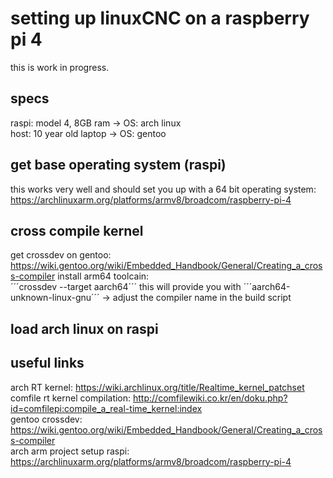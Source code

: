 # setting up linuxCNC on a raspberry pi 4
this is work in progress. 

## specs
raspi: model 4, 8GB ram -> OS: arch linux  
host: 10 year old laptop -> OS: gentoo

## get base operating system (raspi)
this works very well and should set you up with a 64 bit operating system:  
https://archlinuxarm.org/platforms/armv8/broadcom/raspberry-pi-4 

## cross compile kernel
get crossdev on gentoo:  
https://wiki.gentoo.org/wiki/Embedded_Handbook/General/Creating_a_cross-compiler 
install arm64 toolcain:   
´´´crossdev --target aarch64´´´
this will provide you with ´´´aarch64-unknown-linux-gnu´´´ -> adjust the compiler name in the build script  

## load arch linux on raspi

## useful links
arch RT kernel: https://wiki.archlinux.org/title/Realtime_kernel_patchset   
comfile rt kernel compilation: http://comfilewiki.co.kr/en/doku.php?id=comfilepi:compile_a_real-time_kernel:index   
gentoo crossdev: https://wiki.gentoo.org/wiki/Embedded_Handbook/General/Creating_a_cross-compiler  
arch arm project setup raspi: https://archlinuxarm.org/platforms/armv8/broadcom/raspberry-pi-4   

